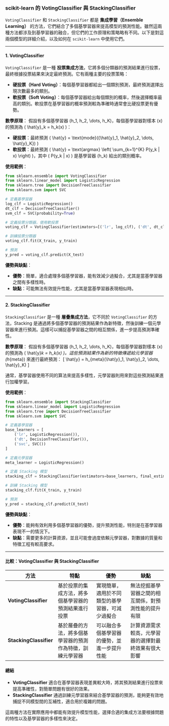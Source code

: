 ### **scikit-learn 的 VotingClassifier 與 StackingClassifier**

`VotingClassifier` 和 `StackingClassifier` 都是 **集成學習（Ensemble Learning）** 的方法，它們結合了多個基學習器來提高模型的預測性能。雖然這兩種方法都涉及到基學習器的融合，但它們的工作原理和策略略有不同。以下是對這兩個模型的詳細介紹，以及如何在 `scikit-learn` 中使用它們。

---

#### **1. VotingClassifier**

`VotingClassifier` 是一種 **投票集成方法**，它將多個分類器的預測結果進行投票，最終根據投票結果來決定最終預測。它有兩種主要的投票策略：

- **硬投票（Hard Voting）**：每個基學習器都給出一個類別預測，最終預測選擇出現次數最多的類別。
- **軟投票（Soft Voting）**：每個基學習器給出每個類別的概率，然後選擇概率最高的類別。軟投票在基學習器的概率預測較為準確時通常會比硬投票更有優勢。

**數學原理**：
假設有多個基學習器 \(h_1, h_2, \dots, h_K\)，每個基學習器對樣本 \(x\) 的預測為 \( \hat{y}_k = h_k(x) \)：
- **硬投票**：最終預測 \( \hat{y} = \text{mode}(\{\hat{y}_1, \hat{y}_2, \dots, \hat{y}_K\}) \)
- **軟投票**：最終預測 \( \hat{y} = \text{argmax} \left( \sum_{k=1}^{K} P(y_k | x) \right) \)，其中 \( P(y_k | x) \) 是基學習器 \(h_k\) 給出的類別概率。

**使用範例**：
```python
from sklearn.ensemble import VotingClassifier
from sklearn.linear_model import LogisticRegression
from sklearn.tree import DecisionTreeClassifier
from sklearn.svm import SVC

# 定義基學習器
log_clf = LogisticRegression()
dt_clf = DecisionTreeClassifier()
svm_clf = SVC(probability=True)

# 定義投票分類器，使用軟投票
voting_clf = VotingClassifier(estimators=[('lr', log_clf), ('dt', dt_clf), ('svc', svm_clf)], voting='soft')

# 訓練投票分類器
voting_clf.fit(X_train, y_train)

# 預測
y_pred = voting_clf.predict(X_test)
```

**優勢與缺點**：
- **優勢**：簡單，適合處理多個基學習器，能有效減少過擬合，尤其是當基學習器之間有多樣性時。
- **缺點**：可能無法有效提升性能，尤其是當基學習器表現相似時。

---

#### **2. StackingClassifier**

`StackingClassifier` 是一種 **層疊集成方法**，它不同於 `VotingClassifier` 的方法，Stacking 是通過將多個基學習器的預測結果作為新特徵，然後訓練一個元學習器來進行預測。這樣可以捕捉基學習器之間的相互關係，進一步提高預測準確性。

**數學原理**：
假設有多個基學習器 \(h_1, h_2, \dots, h_K\)，每個基學習器對樣本 \(x\) 的預測為 \( \hat{y}_k = h_k(x) \)。這些預測結果作為新的特徵傳遞給元學習器 \(h_{meta}\) 來進行最終預測：
\[ \hat{y} = h_{meta}(\hat{y}_1, \hat{y}_2, \dots, \hat{y}_K) \]

通常，基學習器使用不同的算法來提高多樣性，元學習器則用來對這些預測結果進行加權學習。

**使用範例**：
```python
from sklearn.ensemble import StackingClassifier
from sklearn.linear_model import LogisticRegression
from sklearn.tree import DecisionTreeClassifier
from sklearn.svm import SVC

# 定義基學習器
base_learners = [
    ('lr', LogisticRegression()),
    ('dt', DecisionTreeClassifier()),
    ('svc', SVC())
]

# 定義元學習器
meta_learner = LogisticRegression()

# 定義 Stacking 模型
stacking_clf = StackingClassifier(estimators=base_learners, final_estimator=meta_learner)

# 訓練 Stacking 模型
stacking_clf.fit(X_train, y_train)

# 預測
y_pred = stacking_clf.predict(X_test)
```

**優勢與缺點**：
- **優勢**：能夠有效利用多個基學習器的優勢，提升預測性能，特別是在基學習器表現不一的情況下。
- **缺點**：需要更多的計算資源，並且可能會過度依賴元學習器，對數據的質量和特徵工程有較高要求。

---

#### **比較：VotingClassifier 與 StackingClassifier**

| 方法                | 特點                                                      | 優勢                                                         | 缺點                                                        |
|---------------------|-----------------------------------------------------------|--------------------------------------------------------------|-------------------------------------------------------------|
| **VotingClassifier** | 基於投票的集成方法，將多個基學習器的預測結果進行投票       | 實現簡單，適用於不同類型的基學習器，可減少過擬合             | 無法挖掘基學習器之間的相互關係，對預測性能的提升有限      |
| **StackingClassifier** | 基於層疊的方法，將多個基學習器的預測作為特徵，訓練元學習器 | 可以融合多個基學習器的優勢，並進一步提升性能               | 計算資源需求較高，元學習器的選擇對最終效果有很大影響      |

#### **總結**

- **VotingClassifier** 適合在基學習器表現差異較大時，將其預測結果進行投票來提高準確性，對簡單問題有很好的效果。
- **StackingClassifier** 通過訓練元學習器來結合基學習器的預測，能夠更有效地捕捉不同模型間的互補性，適合用於複雜的問題。

這兩種方法在實際應用中都能有效提升模型性能，選擇合適的集成方法要根據問題的特性以及基學習器的多樣性來決定。